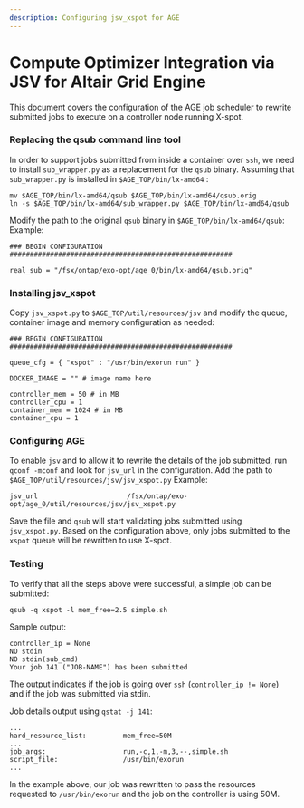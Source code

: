 ```yaml
---
description: Configuring jsv_xspot for AGE
---
```


# Compute Optimizer Integration via JSV for Altair Grid Engine

This document covers the configuration of the AGE job scheduler to rewrite submitted jobs to execute on a controller node running X-spot.

### &#x20;Replacing the qsub command line tool <a href="#user-content-1-replacing-the-qsub-command-line-tool" id="user-content-1-replacing-the-qsub-command-line-tool"></a>

In order to support jobs submitted from inside a container over `ssh`, we need to install `sub_wrapper.py` as a replacement for the `qsub` binary. Assuming that `sub_wrapper.py` is installed in `$AGE_TOP/bin/lx-amd64` :

```
mv $AGE_TOP/bin/lx-amd64/qsub $AGE_TOP/bin/lx-amd64/qsub.orig
ln -s $AGE_TOP/bin/lx-amd64/sub_wrapper.py $AGE_TOP/bin/lx-amd64/qsub
```

Modify the path to the original `qsub` binary in `$AGE_TOP/bin/lx-amd64/qsub`: Example:

```
### BEGIN CONFIGURATION #######################################################

real_sub = "/fsx/ontap/exo-opt/age_0/bin/lx-amd64/qsub.orig"
```

### Installing jsv\_xspot <a href="#user-content-2-installing-jsv_xspot" id="user-content-2-installing-jsv_xspot"></a>

Copy `jsv_xspot.py` to `$AGE_TOP/util/resources/jsv` and modify the queue, container image and memory configuration as needed:

```
### BEGIN CONFIGURATION #######################################################

queue_cfg = { "xspot" : "/usr/bin/exorun run" }

DOCKER_IMAGE = "" # image name here

controller_mem = 50 # in MB
controller_cpu = 1
container_mem = 1024 # in MB
container_cpu = 1
```

### Configuring AGE <a href="#user-content-3-configuring-age" id="user-content-3-configuring-age"></a>

To enable `jsv` and to allow it to rewrite the details of the job submitted, run `qconf -mconf` and look for `jsv_url` in the configuration. Add the path to `$AGE_TOP/util/resources/jsv/jsv_xspot.py` Example:

```
jsv_url                      /fsx/ontap/exo-opt/age_0/util/resources/jsv/jsv_xspot.py
```

Save the file and `qsub` will start validating jobs submitted using `jsv_xspot.py`. Based on the configuration above, only jobs submitted to the `xspot` queue will be rewritten to use X-spot.

### Testing <a href="#user-content-4-testing" id="user-content-4-testing"></a>

To verify that all the steps above were successful, a simple job can be submitted:

```
qsub -q xspot -l mem_free=2.5 simple.sh
```

Sample output:

```
controller_ip = None
NO stdin
NO stdin(sub_cmd)
Your job 141 ("JOB-NAME") has been submitted
```

The output indicates if the job is going over `ssh` (`controller_ip != None`) and if the job was submitted via stdin.

Job details output using `qstat -j 141`:

```
...
hard_resource_list:         mem_free=50M
...
job_args:                   run,-c,1,-m,3,--,simple.sh
script_file:                /usr/bin/exorun
...
```

In the example above, our job was rewritten to pass the resources requested to `/usr/bin/exorun` and the job on the controller is using 50M.
